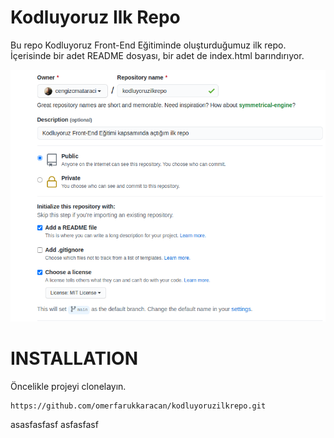 # Kodluyoruz Ilk Repo

Bu repo Kodluyoruz Front-End Eğitiminde oluşturduğumuz ilk repo. İçerisinde bir adet README dosyası, bir adet de index.html barındırıyor.

![IMAGE](https://raw.githubusercontent.com/Kodluyoruz/taskforce/main/git/odev1/figures/github.png)

# INSTALLATION
Öncelikle projeyi clonelayın.

```
https://github.com/omerfarukkaracan/kodluyoruzilkrepo.git
```
asasfasfasf
asfasfasf